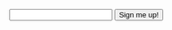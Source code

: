 
<form action="https://mscroggs.co.uk/24hr.php" method="POST">
  <input type="email" name="email">
  <input type="submit" value="Sign me up!">
</form>

